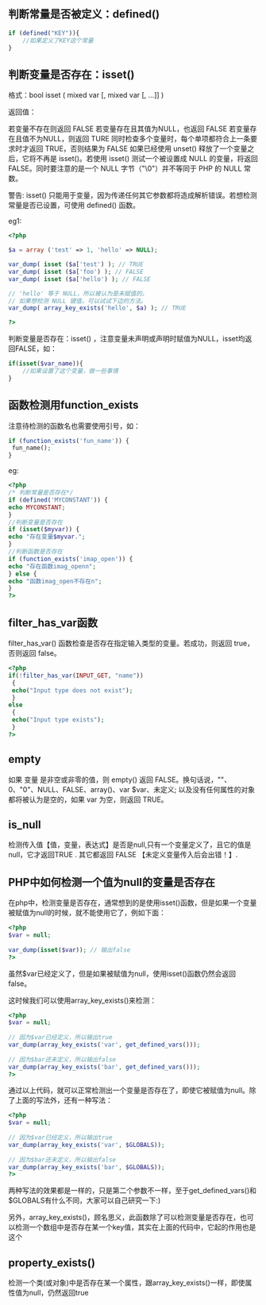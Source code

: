 ## 判断常量是否被定义：defined()
```php
if (defined("KEY")){
    //如果定义了KEY这个常量
}
```

## 判断变量是否存在：isset() 
格式：bool isset ( mixed var [, mixed var [, ...]] )

返回值：

若变量不存在则返回 FALSE 
若变量存在且其值为NULL，也返回 FALSE 
若变量存在且值不为NULL，则返回 TURE 
同时检查多个变量时，每个单项都符合上一条要求时才返回 TRUE，否则结果为 FALSE
如果已经使用 unset() 释放了一个变量之后，它将不再是 isset()。若使用 isset() 测试一个被设置成 NULL 的变量，将返回 FALSE。同时要注意的是一个 NULL 字节（"\0"）并不等同于 PHP 的 NULL 常数。

警告: isset() 只能用于变量，因为传递任何其它参数都将造成解析错误。若想检测常量是否已设置，可使用 defined() 函数。

eg1:
```php
<?php

$a = array ('test' => 1, 'hello' => NULL);

var_dump( isset ($a['test') ); // TRUE
var_dump( isset ($a['foo') ); // FALSE
var_dump( isset ($a['hello') ); // FALSE

// 'hello' 等于 NULL，所以被认为是未赋值的。
// 如果想检测 NULL 键值，可以试试下边的方法。
var_dump( array_key_exists('hello', $a) ); // TRUE

?>
```

判断变量是否存在：isset() ，注意变量未声明或声明时赋值为NULL，isset均返回FALSE，如：
```php
if(isset($var_name)){
    //如果设置了这个变量，做一些事情
}
```

## 函数检测用function_exists
注意待检测的函数名也需要使用引号，如：
```php
if (function_exists('fun_name')) {
 fun_name();
}
```

eg:
```php
<?php 
/* 判断常量是否存在*/ 
if (defined('MYCONSTANT')) { 
echo MYCONSTANT; 
} 
//判断变量是否存在 
if (isset($myvar)) { 
echo "存在变量$myvar."; 
} 
//判断函数是否存在 
if (function_exists('imap_open')) { 
echo "存在函数imag_openn"; 
} else { 
echo "函数imag_open不存在n"; 
} 
?>  
```

## filter_has_var函数

filter_has_var() 函数检查是否存在指定输入类型的变量。若成功，则返回 true，否则返回 false。

```php
<?php
if(!filter_has_var(INPUT_GET, "name"))
 {
 echo("Input type does not exist");
 }
else
 {
 echo("Input type exists");
 }
?>
```

## empty

如果 变量 是非空或非零的值，则 empty() 返回 FALSE。换句话说，""、0、"0"、NULL、FALSE、array()、var $var、未定义; 以及没有任何属性的对象都将被认为是空的，如果 var 为空，则返回 TRUE。

## is_null

检测传入值【值，变量，表达式】是否是null,只有一个变量定义了，且它的值是null，它才返回TRUE . 其它都返回 FALSE 【未定义变量传入后会出错！】.


## PHP中如何检测一个值为null的变量是否存在
在php中，检测变量是否存在，通常想到的是使用isset()函数，但是如果一个变量被赋值为null的时候，就不能使用它了，例如下面：

```php
<?php  
$var = null;  
  
var_dump(isset($var)); // 输出false  
?>  
```

虽然$var已经定义了，但是如果被赋值为null，使用isset()函数仍然会返回false。

这时候我们可以使用array_key_exists()来检测：

```php
<?php  
$var = null;  
  
// 因为$var已经定义，所以输出true  
var_dump(array_key_exists('var', get_defined_vars()));  
  
// 因为$bar还未定义，所以输出false  
var_dump(array_key_exists('bar', get_defined_vars()));  
?>  
```
通过以上代码，就可以正常检测出一个变量是否存在了，即使它被赋值为null。除了上面的写法外，还有一种写法：

```php
<?php  
$var = null;  
  
// 因为$var已经定义，所以输出true  
var_dump(array_key_exists('var', $GLOBALS));  
  
// 因为$bar还未定义，所以输出false  
var_dump(array_key_exists('bar', $GLOBALS));  
?> 
```

两种写法的效果都是一样的，只是第二个参数不一样，至于get_defined_vars()和$GLOBALS有什么不同，大家可以自己研究一下:)

另外，array_key_exists()，顾名思义，此函数除了可以检测变量是否存在，也可以检测一个数组中是否存在某一个key值，其实在上面的代码中，它起的作用也是这个


## property_exists()
检测一个类(或对象)中是否存在某一个属性，跟array_key_exists()一样，即使属性值为null，仍然返回true